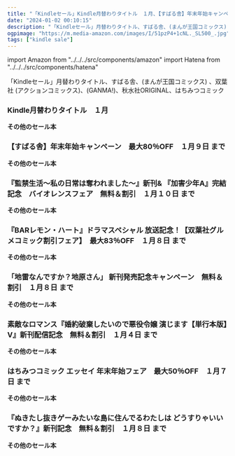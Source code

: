 ```yaml
---
title: "「Kindleセール」Kindle月替わりタイトル　１月、【すばる舎】年末年始キャンペーン　最大80％OFF"
date: "2024-01-02 00:10:15"
description: "「Kindleセール」月替わりタイトル、すばる舎、(まんが王国コミックス) 、双葉社 (アクションコミックス)、(GANMA!)、秋水社ORIGINAL、はちみつコミック"
ogpimage: "https://m.media-amazon.com/images/I/51pzP4+1cNL._SL500_.jpg"
tags: ["kindle sale"]
---
```

import Amazon from "../../../src/components/amazon"
import Hatena from "../../../src/components/hatena"

「Kindleセール」月替わりタイトル、すばる舎、(まんが王国コミックス) 、双葉社 (アクションコミックス)、(GANMA!)、秋水社ORIGINAL、はちみつコミック



### Kindle月替わりタイトル　１月


<Amazon asin="B0C5QQFT8T" />



<Amazon asin="B0CGHGBV78" />



<Amazon asin="B089JWT5FH" />


**その他のセール本**

<Hatena src="https://kyukyunyorituryo.github.io/kindle_sale/Monthly-Change/" title=""/>

### 【すばる舎】年末年始キャンペーン　最大80％OFF　１月９日 まで


<Amazon asin="B00CJ1FEDG" />



<Amazon asin="B07VPNHJG3" />


<Amazon asin="B01ELF8LXW" />


**その他のセール本**

<Hatena src="https://kyukyunyorituryo.github.io/kindle_sale/20240109s37753/" title=""/>

### 『監禁生活～私の日常は奪われました～』新刊& 『加害少年A』完結記念　バイオレンスフェア　無料＆割引　１月１０日 まで


<Amazon asin="B0BV96M25Y" />



<Amazon asin="B08FSK3C6R" />


<Amazon asin="B07WRBRVSN" />


**その他のセール本**

<Hatena src="https://kyukyunyorituryo.github.io/kindle_sale/20240110s37158/" title=""/>

### 『BARレモン・ハート』ドラマスペシャル 放送記念！【双葉社グルメコミック割引フェア】　最大83％OFF　１月８日 まで


<Amazon asin="B00C0SES7G" />



<Amazon asin="B0BX2YDB6T" />



<Amazon asin="B08W9KLR91" />


**その他のセール本**

<Hatena src="https://kyukyunyorituryo.github.io/kindle_sale/20240108s37627/" title=""/>

### 「地雷なんですか？地原さん」 新刊発売記念キャンペーン　無料＆割引　１月８日 まで


<Amazon asin="B0BZJ5WGLX" />



<Amazon asin="B0BW8QQKHV" />



<Amazon asin="B0B74WF4MM" />


**その他のセール本**

<Hatena src="https://kyukyunyorituryo.github.io/kindle_sale/20240108s37644/" title=""/>

### 素敵なロマンス『婚約破棄したいので悪役令嬢 演じます【単行本版】V』新刊配信記念　無料＆割引　１月４日 まで


<Amazon asin="B0BN136X13" />



<Amazon asin="B0C2TJ2DQG" />



<Amazon asin="B0C7VPXJZ2" />


**その他のセール本**

<Hatena src="https://kyukyunyorituryo.github.io/kindle_sale/20240104s37358/" title=""/>

### はちみつコミック エッセイ 年末年始フェア　最大50％OFF　１月７日 まで


<Amazon asin="B0BC8NRL61" />



<Amazon asin="B0BNKZKM6Q" />



<Amazon asin="B09GVJG18P" />


**その他のセール本**

<Hatena src="https://kyukyunyorituryo.github.io/kindle_sale/20240107s37646/" title=""/>

### 『ぬきたし抜きゲーみたいな島に住んでるわたしは どうすりゃいいですか？』新刊記念　無料＆割引　１月８日 まで


<Amazon asin="B0CB1DH977" />



<Amazon asin="B091YDZ67T" />



<Amazon asin="B08LDBBZ31" />


**その他のセール本**

<Hatena src="https://kyukyunyorituryo.github.io/kindle_sale/20240108s37157/" title=""/>